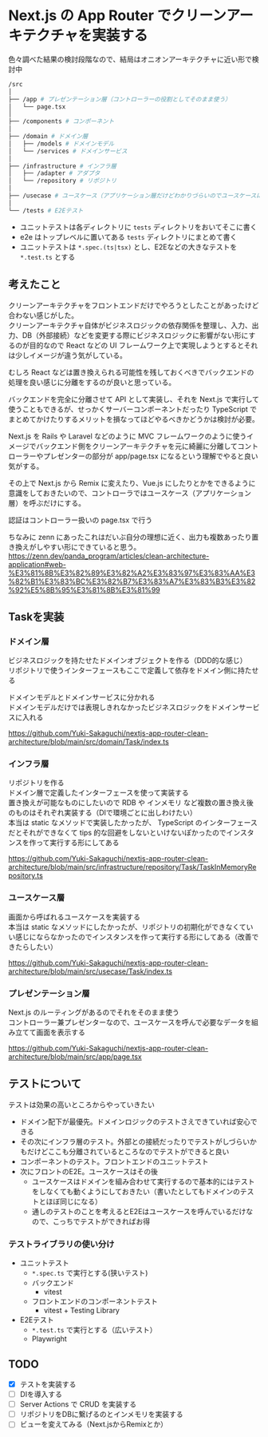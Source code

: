 # Next.js の App Router でクリーンアーキテクチャを実装する

色々調べた結果の検討段階なので、結局はオニオンアーキテクチャに近い形で検討中

```bash
/src
│
├── /app # プレゼンテーション層（コントローラーの役割としてそのまま使う）
│   └── page.tsx
│
├── /components # コンポーネント
│
├── /domain # ドメイン層
│   ├── /models # ドメインモデル
│   └── /services # ドメインサービス
│
├── /infrastructure # インフラ層
│   ├── /adapter # アダプタ
│   └── /repository # リポジトリ
│
├── /usecase # ユースケース（アプリケーション層だけどわかりづらいのでユースケースにする）
│
└── /tests # E2Eテスト
```

- ユニットテストは各ディレクトリに `tests` ディレクトリをおいてそこに書く
- e2e はトップレベルに置いてある `tests` ディレクトリにまとめて書く
- ユニットテストは `*.spec.(ts|tsx)` とし、E2Eなどの大きなテストを `*.test.ts` とする


## 考えたこと
クリーンアーキテクチャをフロントエンドだけでやろうとしたことがあったけど合わない感じがした。  
クリーンアーキテクチャ自体がビジネスロジックの依存関係を整理し、入力、出力、DB（外部接続）などを変更する際にビジネスロジックに影響がない形にするのが目的なので React などの UI フレームワーク上で実現しようとするとそれは少しイメージが違う気がしている。  

むしろ React などは置き換えられる可能性を残しておくべきでバックエンドの処理を良い感じに分離をするのが良いと思っている。

バックエンドを完全に分離させて API として実装し、それを Next.js で実行して使うこともできるが、せっかくサーバーコンポーネントだったり TypeScript でまとめてかけたりするメリットを損なってほどやるべきかどうかは検討が必要。  

Next.js を Rails や Laravel などのように MVC フレームワークのように使うイメージでバックエンド側をクリーンアーキテクチャを元に綺麗に分離してコントローラーやプレゼンターの部分が app/page.tsx になるという理解でやると良い気がする。  

その上で Next.js から Remix に変えたり、Vue.js にしたりとかをできるように意識をしておきたいので、コントローラではユースケース（アプリケーション層）を呼ぶだけにする。

認証はコントローラー扱いの page.tsx で行う

ちなみに zenn にあったこれはだいぶ自分の理想に近く、出力も複数あったり置き換えがしやすい形にできていると思う。  
https://zenn.dev/panda_program/articles/clean-architecture-application#web-%E3%81%8B%E3%82%89%E3%82%A2%E3%83%97%E3%83%AA%E3%82%B1%E3%83%BC%E3%82%B7%E3%83%A7%E3%83%B3%E3%82%92%E5%8B%95%E3%81%8B%E3%81%99

## Taskを実装

### ドメイン層
ビジネスロジックを持たせたドメインオブジェクトを作る（DDD的な感じ）  
リポジトリで使うインターフェースもここで定義して依存をドメイン側に持たせる  

ドメインモデルとドメインサービスに分かれる  
ドメインモデルだけでは表現しきれなかったビジネスロジックをドメインサービスに入れる

https://github.com/Yuki-Sakaguchi/nextjs-app-router-clean-architecture/blob/main/src/domain/Task/index.ts


### インフラ層
リポジトリを作る  
ドメイン層で定義したインターフェースを使って実装する  
置き換えが可能なものにしたいので RDB や インメモリ など複数の置き換え後のものはそれぞれ実装する（DIで環境ごとに出しわけたい）  
本当は static なメソッドで実装したかったが、 TypeScript のインターフェースだとそれができなくて tips 的な回避をしないといけないぽかったのでインスタンスを作って実行する形にしてある

https://github.com/Yuki-Sakaguchi/nextjs-app-router-clean-architecture/blob/main/src/infrastructure/repository/Task/TaskInMemoryRepository.ts


### ユースケース層
画面から呼ばれるユースケースを実装する  
本当は static なメソッドにしたかったが、リポジトリの初期化ができなくていい感じにならなかったのでインスタンスを作って実行する形にしてある（改善できたらしたい）  

https://github.com/Yuki-Sakaguchi/nextjs-app-router-clean-architecture/blob/main/src/usecase/Task/index.ts


### プレゼンテーション層
Next.js のルーティングがあるのでそれをそのまま使う  
コントローラー兼プレゼンターなので、ユースケースを呼んで必要なデータを組み立てて画面を表示する  

https://github.com/Yuki-Sakaguchi/nextjs-app-router-clean-architecture/blob/main/src/app/page.tsx


## テストについて
テストは効果の高いところからやっていきたい  

- ドメイン配下が最優先。ドメインロジックのテストさえできていれば安心できる
- その次にインフラ層のテスト。外部との接続だったりでテストがしづらいかもだけどここも分離されているところなのでテストができると良い
- コンポーネントのテスト。フロントエンドのユニットテスト
- 次にフロントのE2E。ユースケースはその後
  - ユースケースはドメインを組み合わせて実行するので基本的にはテストをしなくても動くようにしておきたい（書いたとしてもドメインのテストとほぼ同じになる）
  - 通しのテストのことを考えるとE2Eはユースケースを呼んでいるだけなので、こっちでテストができればお得

### テストライブラリの使い分け

- ユニットテスト
  - `*.spec.ts` で実行とする(狭いテスト)
  - バックエンド
    - vitest
  - フロントエンドのコンポーネントテスト
    - vitest + Testing Library
- E2Eテスト
  - `*.test.ts` で実行とする（広いテスト）
  - Playwright


## TODO
- [x] テストを実装する
- [ ] DIを導入する
- [ ] Server Actions で CRUD を実装する
- [ ] リポジトリをDBに繋げるのとインメモリを実装する
- [ ] ビューを変えてみる（Next.jsからRemixとか）
